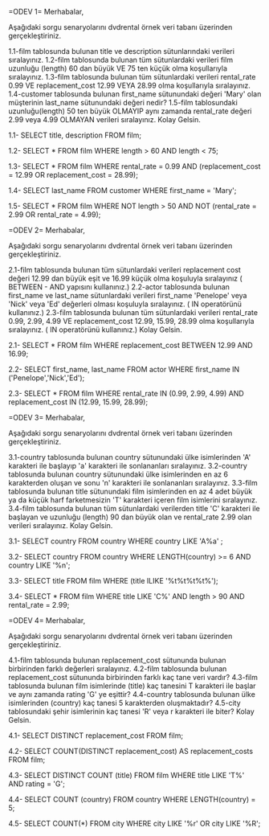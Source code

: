 =ODEV 1=
Merhabalar,

Aşağıdaki sorgu senaryolarını dvdrental örnek veri tabanı üzerinden gerçekleştiriniz.

1.1-film tablosunda bulunan title ve description sütunlarındaki verileri sıralayınız.
1.2-film tablosunda bulunan tüm sütunlardaki verileri film uzunluğu (length) 60 dan büyük VE 75 ten küçük olma koşullarıyla sıralayınız.
1.3-film tablosunda bulunan tüm sütunlardaki verileri rental_rate 0.99 VE replacement_cost 12.99 VEYA 28.99 olma koşullarıyla sıralayınız.
1.4-customer tablosunda bulunan first_name sütunundaki değeri 'Mary' olan müşterinin last_name sütunundaki değeri nedir?
1.5-film tablosundaki uzunluğu(length) 50 ten büyük OLMAYIP aynı zamanda rental_rate değeri 2.99 veya 4.99 OLMAYAN verileri sıralayınız.
Kolay Gelsin.


1.1-        SELECT title, description FROM film;

1.2-        SELECT * FROM film
            WHERE length > 60 AND length < 75;

1.3-        SELECT * FROM film
            WHERE rental_rate = 0.99 AND (replacement_cost = 12.99 OR replacement_cost = 28.99);

1.4-        SELECT last_name FROM customer
            WHERE first_name = 'Mary';
            
1.5-        SELECT * FROM film
            WHERE NOT length > 50 AND NOT (rental_rate = 2.99 OR rental_rate = 4.99);

=ODEV 2=
Merhabalar,

Aşağıdaki sorgu senaryolarını dvdrental örnek veri tabanı üzerinden gerçekleştiriniz.

2.1-film tablosunda bulunan tüm sütunlardaki verileri replacement cost değeri 12.99 dan büyük eşit ve 16.99 küçük olma koşuluyla sıralayınız ( BETWEEN - AND yapısını kullanınız.)
2.2-actor tablosunda bulunan first_name ve last_name sütunlardaki verileri first_name 'Penelope' veya 'Nick' veya 'Ed' değerleri olması koşuluyla sıralayınız. ( IN operatörünü kullanınız.)
2.3-film tablosunda bulunan tüm sütunlardaki verileri rental_rate 0.99, 2.99, 4.99 VE replacement_cost 12.99, 15.99, 28.99 olma koşullarıyla sıralayınız. ( IN operatörünü kullanınız.)
Kolay Gelsin.




2.1-        SELECT * FROM film
            WHERE replacement_cost BETWEEN 12.99 AND 16.99;

2.2-        SELECT first_name, last_name FROM actor WHERE first_name
            IN ('Penelope','Nick','Ed');

2.3-        SELECT * FROM film WHERE rental_rate
            IN (0.99, 2.99, 4.99)
            AND replacement_cost IN (12.99, 15.99, 28.99);

=ODEV 3=
Merhabalar,

Aşağıdaki sorgu senaryolarını dvdrental örnek veri tabanı üzerinden gerçekleştiriniz.

3.1-country tablosunda bulunan country sütunundaki ülke isimlerinden 'A' karakteri ile başlayıp 'a' karakteri ile sonlananları sıralayınız.
3.2-country tablosunda bulunan country sütunundaki ülke isimlerinden en az 6 karakterden oluşan ve sonu 'n' karakteri ile sonlananları sıralayınız.
3.3-film tablosunda bulunan title sütunundaki film isimlerinden en az 4 adet büyük ya da küçük harf farketmesizin 'T' karakteri içeren film isimlerini sıralayınız.
3.4-film tablosunda bulunan tüm sütunlardaki verilerden title 'C' karakteri ile başlayan ve uzunluğu (length) 90 dan büyük olan ve rental_rate 2.99 olan verileri sıralayınız.
Kolay Gelsin.


3.1-        SELECT country FROM country
            WHERE country LIKE 'A%a' ;

3.2-        SELECT country FROM country
            WHERE LENGTH(country) >= 6 AND country LIKE '%n';

3.3-        SELECT title FROM film
            WHERE (title ILIKE '%t%t%t%t%');


3.4-        SELECT * FROM film
            WHERE title LIKE 'C%'
            AND length > 90 AND rental_rate = 2.99;

=ODEV 4=
Merhabalar,

Aşağıdaki sorgu senaryolarını dvdrental örnek veri tabanı üzerinden gerçekleştiriniz.

4.1-film tablosunda bulunan replacement_cost sütununda bulunan birbirinden farklı değerleri sıralayınız.
4.2-film tablosunda bulunan replacement_cost sütununda birbirinden farklı kaç tane veri vardır?
4.3-film tablosunda bulunan film isimlerinde (title) kaç tanesini T karakteri ile başlar ve aynı zamanda rating 'G' ye eşittir?
4.4-country tablosunda bulunan ülke isimlerinden (country) kaç tanesi 5 karakterden oluşmaktadır?
4.5-city tablosundaki şehir isimlerinin kaç tanesi 'R' veya r karakteri ile biter?
Kolay Gelsin.



4.1-        SELECT DISTINCT replacement_cost FROM film;

4.2-        SELECT COUNT(DISTINCT replacement_cost)
            AS replacement_costs
            FROM film;

4.3-        SELECT DISTINCT COUNT (title) FROM film
            WHERE title LIKE 'T%'
            AND rating = 'G';

4.4-        SELECT COUNT (country) FROM country
            WHERE LENGTH(country) = 5;

4.5-        SELECT COUNT(*)
            FROM city
            WHERE city LIKE '%r' OR city LIKE '%R';
